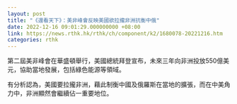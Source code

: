 ```yaml
---
layout: post
title: "《還看天下》：美非峰會反映美國欲拉攏非洲抗衡中俄"
date: 2022-12-16 09:01:29.000000000 +08:00
link: https://news.rthk.hk/rthk/ch/component/k2/1680078-20221216.htm
categories: rthk
---
```


第二屆美非峰會在華盛頓舉行，美國總統拜登宣布，未來三年向非洲投放550億美元，協助當地發展，包括綠色能源等領域。

有分析認為，美國要拉攏非洲，藉此制衡中國及俄羅斯在當地的擴張，而在中美角力中，非洲顯然會繼續佔一重要地位。

